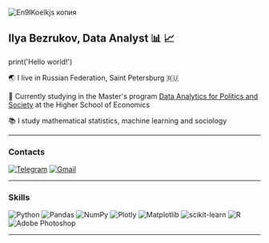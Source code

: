 
![En9lKoelkjs копия](https://github.com/user-attachments/assets/168e55af-6d6c-42e5-b64e-2cffbefe50e1)

## Ilya Bezrukov, Data Analyst :bar_chart: :chart_with_upwards_trend:

print('Hello world!')

:earth_asia: I live in Russian Federation, Saint Petersburg :ru:

:school: Currently studying in the Master's program [Data Analytics for Politics and Society](https://spb.hse.ru/en/ma/daps/) at the Higher School of Economics

:books: I study mathematical statistics, machine learning and sociology

---

### Contacts

[![Telegram](https://img.shields.io/badge/Telegram-2CA5E0?style=for-the-badge&logo=telegram&logoColor=white)](https://t.me/ilyaplunk)
[![Gmail](https://img.shields.io/badge/Gmail-D14836?style=for-the-badge&logo=gmail&logoColor=white)](mailto:stalkerpro100ilya@gmail.com)

---

### Skills

![Python](https://img.shields.io/badge/Python-FFD43B?style=for-the-badge&logo=python&logoColor=blue)
![Pandas](https://img.shields.io/badge/Pandas-2C2D72?style=for-the-badge&logo=pandas&logoColor=white)
![NumPy](https://img.shields.io/badge/Numpy-777BB4?style=for-the-badge&logo=numpy&logoColor=white)
![Plotly](https://img.shields.io/badge/Plotly-239120?style=for-the-badge&logo=plotly&logoColor=white)
![Matplotlib](https://img.shields.io/badge/Matplotlib-ffffff?style=for-the-badge&logo=matplotlib&logoColor=black)
![scikit-learn](https://img.shields.io/badge/scikit--learn-F7931E?style=for-the-badge&logo=scikitlearn&logoColor=white)
![R](https://img.shields.io/badge/R-276DC3?style=for-the-badge&logo=r&logoColor=white)
![Adobe Photoshop](https://img.shields.io/badge/Adobe%20Photoshop-31A8FF?style=for-the-badge&logo=adobephotoshop&logoColor=white)

---



